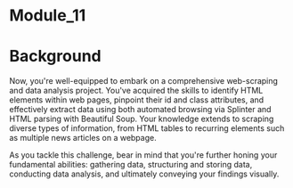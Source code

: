 # Module_11


# Background
Now, you're well-equipped to embark on a comprehensive web-scraping and data analysis project. You've acquired the skills to identify HTML elements within web pages, pinpoint their id and class attributes, and effectively extract data using both automated browsing via Splinter and HTML parsing with Beautiful Soup. Your knowledge extends to scraping diverse types of information, from HTML tables to recurring elements such as multiple news articles on a webpage.

As you tackle this challenge, bear in mind that you're further honing your fundamental abilities: gathering data, structuring and storing data, conducting data analysis, and ultimately conveying your findings visually.